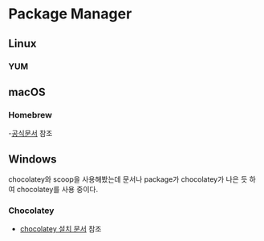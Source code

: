 # Package Manager

## Linux

### YUM



## macOS

### Homebrew

-[공식문서](https://brew.sh/index_ko) 참조



## Windows

chocolatey와 scoop을 사용해봤는데 문서나 package가 chocolatey가 나은 듯 하여 chocolatey를 사용 중이다.

### Chocolatey

- [chocolatey 설치 문서](/installation/chocolatey.md#install) 참조
